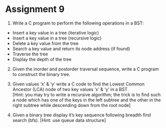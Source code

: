 # Assignment 9

1. Write a C program to perform the following operations in a BST:
-	Insert a key value in a tree (iterative logic)
-	Insert a key value in a tree (recursive logic)
-	Delete a key value from the tree
-	Search a key value and return its node address (if found)
-	Traverse the tree
-	Display the depth of the tree

2. Given the inorder and postorder traversal sequence, write a C program to construct the binary tree.

3. Given values ‘x’ & ‘y’ write a C code to find the Lowest Common Ancestor (LCA) node of two key values ‘x’ & ‘y’ in a BST.  
[Hint: you may try to write a recursive algorithm; the trick is to find such a node which has one of the keys in the left subtree and the other in the right subtree while descending down from the root node]

4. Given a binary tree display it’s key sequence following breadth first search (bfs). 
[Hint: use queue data structure]
